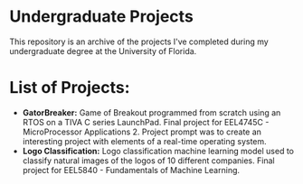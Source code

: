 # Undergraduate Projects
This repository is an archive of the projects I've completed during my undergraduate degree at the University of Florida.

# List of Projects:
- **GatorBreaker:**
Game of Breakout programmed from scratch using an RTOS on a TIVA C series LaunchPad. Final project for EEL4745C - MicroProcessor Applications 2. Project prompt was to create an interesting project with elements of a real-time operating system.
- **Logo Classification:**
Logo classification machine learning model used to classify natural images of the logos of 10 different companies. Final project for EEL5840 - Fundamentals of Machine Learning.
